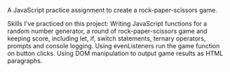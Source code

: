 A JavaScript practice assignment to create a rock-paper-scissors game.

Skills I've practiced on this project:
Writing JavaScript functions for a random number generator, a round of rock-paper-scissors game and keeping score, including let, if, switch statements, ternary operators, prompts and console logging.
Using evenListeners run the game function on button clicks.
Using DOM manipulation to output game results as HTML paragraphs.
